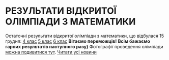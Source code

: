 
# РЕЗУЛЬТАТИ ВІДКРИТОЇ ОЛІМПІАДИ З МАТЕМАТИКИ
Остаточні результати відкритої олімпіади з математики, що відбулася 15 грудня:
[4 клас](/files/результати-відкритої-олімпіади-з-математики/результати-4-клас.pdf)
[5 клас](/files/результати-відкритої-олімпіади-з-математики/результати-5-клас.pdf)
[6 клас](/files/результати-відкритої-олімпіади-з-математики/результати-6-клас.pdf)
**Вітаємо переможців!**
**Всім бажаємо гарних результатів наступного разу)**
Фотографії проведення олімпіади [можна подивитися тут](https://drive.google.com/open?id=14tPrlpY_nsVOW1NiMpzmlwnDQEIquVs7).
[Читати усі новини](/news)
       